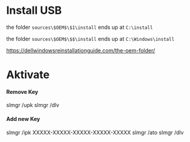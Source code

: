 # Install USB
the folder ```sources\$OEM$\$1\install``` ends up at ```C:\install```

the folder ```sources\$OEM$\$$\install``` ends up at ```C:\Windows\install```

https://dellwindowsreinstallationguide.com/the-oem-folder/

# Aktivate

#### Remove Key
slmgr /upk
slmgr /dlv

#### Add new Key
slmgr /ipk XXXXX-XXXXX-XXXXX-XXXXX-XXXXX
slmgr /ato
slmgr /dlv
